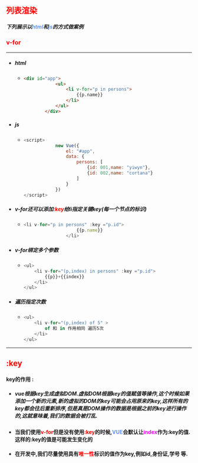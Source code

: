 ## <font color='red'>列表渲染</font>

##### 下列展示以<font color='cornflowerblue'>html</font>和<font color='cornflowerblue'>js</font>的方式做案例







### <font color='red'>v-for</font>

<hr>

- ##### html

  - ```html
    <div id="app">
    			<ul>
    				<li v-for="p in persons">
    					{{p.name}}
    				</li>
    			</ul>
    		</div>	
    ```

- ##### js

  - ```js
    <script>
    			new Vue({
    				el: "#app",
    				data: {
    					persons: [
    						{id: 001,name: "yiwyn"},
    						{id: 002,name: "cortana"}
    					]
    				}
    			})
    </script>
    ```

- ##### v-for还可以添加<font color='red'>:key</font>给li指定关键key(每一个节点的标识)

  - ```js
    <li v-for="p in persons" :key ="p.id">
    					{{p.name}}
    				</li>
    ```

- ##### v-for绑定多个参数

  - ```js
    <ul>
    	<li v-for="(p,index) in persons" :key ="p.id">
    		{{p}}+{{index}}
    	</li>
    </ul>
    ```

- ##### 遍历指定次数

  - ```js
    <ul>
    	<li v-for="(p,index) of 5" >
    		of 和 in 作用相同 遍历5次
    	</li>
    </ul>
    ```





<hr>







## <font color='red'>:key </font>



#### key的作用  :

- ##### vue根据key生成虚拟DOM.虚拟DOM根据key的值赋值等操作,这个时候如果添加一个新的元素,新的虚拟的DOM的key可能会占用原来的key,这样所有的key都会往后重新排序,但是真是DOM操作的数据是根据之前的key进行操作的,这就意味着,我们的数据会被打乱.



- #### 当我们使用<font color='red'>v-for</font>但是没有使用<font color='red'>:key</font>的时候,<font color='cornflowerblue'>VUE</font>会默认让<font color='fuchsia'>index</font>作为:key的值.这样的:key的值是可能发生变化的

- #### 在开发中,我们尽量使用具有<font color='red'>唯一性</font>标识的值作为key,例如id,身份证,学号 等.



